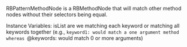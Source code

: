 RBPatternMethodNode is a RBMethodNode that will match other method nodes without their selectors being equal. 

Instance Variables:
	isList	<Boolean>	are we matching each keyword or matching all keywords together (e.g., `keyword1: would match a one argument method whereas `@keywords: would match 0 or more arguments)

